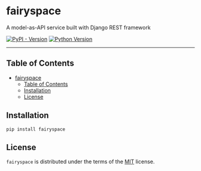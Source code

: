 # fairyspace

A model-as-API service built with Django REST framework

[![PyPI - Version](https://img.shields.io/pypi/v/fairyapi.svg)](https://pypi.org/project/fairyspace)
[![Python Version](https://img.shields.io/badge/python-%3E%3D3.11-green)](https://pypi.org/project/fairyspace)

---

## Table of Contents

- [fairyspace](#fairyspace)
  - [Table of Contents](#table-of-contents)
  - [Installation](#installation)
  - [License](#license)

## Installation

```console
pip install fairyspace
```

## License

`fairyspace` is distributed under the terms of the [MIT](https://spdx.org/licenses/MIT.html) license.
